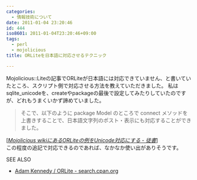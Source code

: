 ```yaml
---
categories:
  - 情報技術について
date: 2011-01-04 23:20:46
id: 444
iso8601: 2011-01-04T23:20:46+09:00
tags:
  - perl
  - mojolicious
title: ORLiteを日本語に対応させるテクニック

---
```


Mojolicious::Liteの記事でORLiteが日本語には対応できていません、と書いていたところ、スクリプト側で対応させる方法を教えていただきました。
私はsqlite_unicodeを、createやpackageの最後で設定してみたりしていたのですが、どれもうまくいかず諦めていました。
<blockquote cite="http://www.akatsukinishisu.net/itazuragaki/perl/i20110103.html" title="Mojolicious wikiにあるORLiteの例をUnicode対応にする - 徒書" class="blockquote"><p>そこで、以下のように package Model のところで connect メソッドを上書きすることで、日本語文字列のポスト・表示にも対応することができました。</p></blockquote><div class="cite">[<cite><a href="http://www.akatsukinishisu.net/itazuragaki/perl/i20110103.html">Mojolicious wikiにあるORLiteの例をUnicode対応にする - 徒書</a></cite>]</div>
この程度の追記で対応できるのであれば、なかなか使い出がありそうです。
<div>
<p>SEE ALSO</p>
<ul>
<li><a href="http://search.cpan.org/dist/ORLite/" target="_blank">Adam Kennedy / ORLite - search.cpan.org</a></li>
</ul>
</div>
    	
